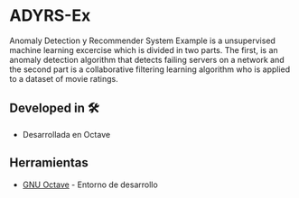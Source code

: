 # ADYRS-Ex

Anomaly Detection y Recommender System Example is a unsupervised machine learning excercise which is divided in two parts. The first, is an anomaly detection algorithm that detects failing servers on a network and the second part is a collaborative filtering learning algorithm who is applied to a dataset of movie ratings.

## Developed in 🛠️
* Desarrollada en Octave

## Herramientas
* [GNU Octave](https://www.gnu.org/software/octave/index) - Entorno de desarrollo
